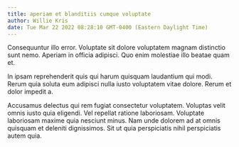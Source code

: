 ```yaml
---
title: aperiam et blanditiis cumque voluptate
author: Willie Kris
date: Tue Mar 22 2022 08:28:10 GMT-0400 (Eastern Daylight Time)
---
```

Consequuntur illo error. Voluptate sit dolore voluptatem magnam distinctio sunt nemo. Aperiam in officia adipisci. Quo enim molestiae illo beatae quam et.

 In ipsam reprehenderit quis qui harum quisquam laudantium qui modi. Rerum quia soluta eum adipisci nulla iusto voluptatem vitae dolore. Rerum et dolor impedit a.

 Accusamus delectus qui rem fugiat consectetur voluptatem. Voluptas velit omnis iusto quia eligendi. Vel repellat ratione laboriosam. Voluptate laboriosam maxime quia nesciunt minus. Nam unde dolorem ad at omnis quisquam et deleniti dignissimos. Sit ut quia perspiciatis nihil perspiciatis autem quia.